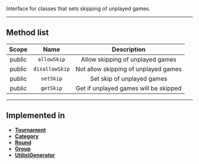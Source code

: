 Interface for classes that sets skipping of unplayed games.

---

## Method list

| Scope | Name | Description |
| :---: | :--: | :---------: |
| public | `allowSkip` | Allow skipping of unplayed games |
| public | `disallowSkip` | Not allow skipping of unplayed games |
| public | `setSkip` | Set skip of unplayed games |
| public | `getSkip` | Get if unplayed games will be skipped |

---

## Implemented in

- **[Tournament](/classes/tournament/)**
- **[Category](/classes/category/)**
- **[Round](/classes/round/)**
- **[Group](/classes/group/)**
- **[Utilis\Generator](/classes/utilis/generator/)**
